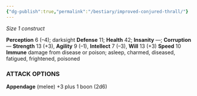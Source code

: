 ```yaml
---
{"dg-publish":true,"permalink":"/bestiary/improved-conjured-thrall/"}
---
```


*Size 1 construct*

**Perception** 6 (–4); darksight
**Defense** 11; **Health** 42; **Insanity** —; **Corruption** —
**Strength** 13 (+3), **Agility** 9 (–1), **Intellect** 7 (–3), **Will** 13 (+3)
**Speed** 10
**Immune** damage from disease or poison; asleep, charmed, diseased, fatigued, frightened, poisoned
### ATTACK OPTIONS
**Appendage** (melee) +3 plus 1 boon (2d6)